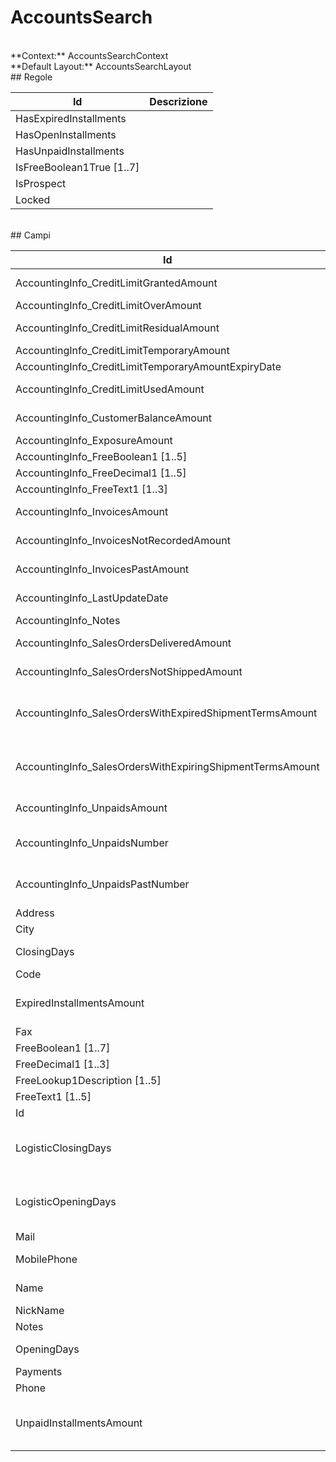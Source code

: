 # AccountsSearch

<br/>
**Context:** AccountsSearchContext
<br/>
**Default Layout:** AccountsSearchLayout


<br/>
## Regole

| Id | Descrizione | 
| --- | --- | 
| HasExpiredInstallments |  | 
| HasOpenInstallments |  | 
| HasUnpaidInstallments |  | 
| IsFreeBoolean1True [1..7] |  | 
| IsProspect |  | 
| Locked |  | 

<br/>
## Campi

| Id | Descrizione | 
| --- | --- | 
| AccountingInfo_CreditLimitGrantedAmount | Importo fido concesso | 
| AccountingInfo_CreditLimitOverAmount | Fuori fido | 
| AccountingInfo_CreditLimitResidualAmount | Importo fido residuo | 
| AccountingInfo_CreditLimitTemporaryAmount |  | 
| AccountingInfo_CreditLimitTemporaryAmountExpiryDate |  | 
| AccountingInfo_CreditLimitUsedAmount | Importo fido utilizzato | 
| AccountingInfo_CustomerBalanceAmount | Saldo contabile | 
| AccountingInfo_ExposureAmount | Esposizione | 
| AccountingInfo_FreeBoolean1 [1..5] |  | 
| AccountingInfo_FreeDecimal1 [1..5] |  | 
| AccountingInfo_FreeText1 [1..3] |  | 
| AccountingInfo_InvoicesAmount | Importo anno corrente | 
| AccountingInfo_InvoicesNotRecordedAmount | Importo Bolle non fatturate | 
| AccountingInfo_InvoicesPastAmount | Importo anno precedente | 
| AccountingInfo_LastUpdateDate | Data ultimo aggiornamento | 
| AccountingInfo_Notes | Note | 
| AccountingInfo_SalesOrdersDeliveredAmount | Totale consegnati | 
| AccountingInfo_SalesOrdersNotShippedAmount | Totale non consegnati | 
| AccountingInfo_SalesOrdersWithExpiredShipmentTermsAmount | Totale con data di consegna scaduta | 
| AccountingInfo_SalesOrdersWithExpiringShipmentTermsAmount | Totale con data di consegna in scadenza | 
| AccountingInfo_UnpaidsAmount | Importo insoluti | 
| AccountingInfo_UnpaidsNumber | Numero insoluti anno corrente | 
| AccountingInfo_UnpaidsPastNumber | Numero insoluti anno precedente | 
| Address | Indirizzo | 
| City | Città | 
| ClosingDays | Giorni di chiusura | 
| Code |  | 
| ExpiredInstallmentsAmount | Importo delle partite aperte scadute | 
| Fax | Fax | 
| FreeBoolean1 [1..7] |  | 
| FreeDecimal1 [1..3] |  | 
| FreeLookup1Description [1..5] |  | 
| FreeText1 [1..5] |  | 
| Id | Id | 
| LogisticClosingDays | Giorni di chiusura per operazioni logisitiche | 
| LogisticOpeningDays | Giorni di apertura per operazioni logisitiche | 
| Mail | Mail | 
| MobilePhone | Telefono mobile | 
| Name | Ragione sociale | 
| NickName | Nickname | 
| Notes | Note | 
| OpeningDays | Giorni di apertura | 
| Payments |  | 
| Phone | Telefono | 
| UnpaidInstallmentsAmount | Indica l'importo degli insoluti del cliente |
